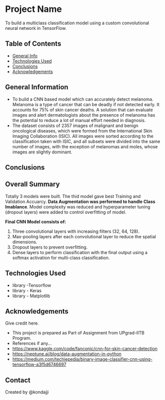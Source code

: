# Project Name
To build a multiclass classification model using a custom convolutional neural network in TensorFlow. 

## Table of Contents
* [General Info](#general-information)
* [Technologies Used](#technologies-used)
* [Conclusions](#conclusions)
* [Acknowledgements](#acknowledgements)

<!-- You can include any other section that is pertinent to your problem -->

## General Information
- To build a CNN based model which can accurately detect melanoma. Melanoma is a type of cancer that can be deadly if not detected early. It accounts for 75% of skin cancer 
  deaths. A solution that can evaluate images and alert dermatologists about the presence of melanoma has the potential to reduce a lot of manual effort needed in diagnosis.
- The dataset consists of 2357 images of malignant and benign oncological diseases, which were formed from the International Skin Imaging Collaboration (ISIC). All images were  sorted according to the classification taken with ISIC, and all subsets were divided into the same number of images, with the exception of melanomas and moles, whose images are slightly dominant.



## Conclusions
## **Overall Summary**

Totally 3 models were built. The thid model gave best Training and Validation Accuarcy. **Data Augmentation was performed to handle Class Imablance**. Model complexity was reduced and hyperparameter tuning (dropout layers) were added to control overfitting of model.

**Final CNN Model consists of:**
1. Three convolutional layers with increasing filters (32, 64, 128).
2. Max-pooling layers after each convolutional layer to reduce the spatial dimensions.
3. Dropout layers to prevent overfitting.
4. Dense layers to perform classification with the final output using a softmax activation for multi-class classification.




## Technologies Used
- library -Tensorflow
- library - Keras
- library - Matplotlib

<!-- As the libraries versions keep on changing, it is recommended to mention the version of library used in this project -->

## Acknowledgements
Give credit here.
- This project is prepared as Part of Assignment from UPgrad-IITB Program.
- References if any...
- https://www.kaggle.com/code/fanconic/cnn-for-skin-cancer-detection
- https://neptune.ai/blog/data-augmentation-in-python
- https://medium.com/techiepedia/binary-image-classifier-cnn-using-tensorflow-a3f5d6746697


## Contact
Created by @kondajji


<!-- Optional -->
<!-- ## License -->
<!-- This project is open source and available under the [... License](). -->

<!-- You don't have to include all sections - just the one's relevant to your project -->
